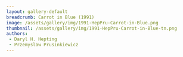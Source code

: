 ```yaml
---
layout: gallery-default
breadcrumb: Carrot in Blue (1991)
image: /assets/gallery/img/1991-HepPru-Carrot-in-Blue.png
thumbnail: /assets/gallery/img/1991-HepPru-Carrot-in-Blue-tn.png
authors:
 - Daryl H. Hepting 
 - Przemyslaw Prusinkiewicz
---
```

